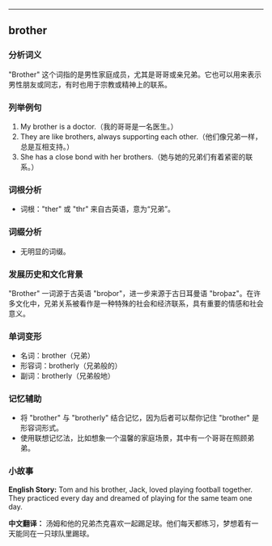 
---------------
## brother
### 分析词义
"Brother" 这个词指的是男性家庭成员，尤其是哥哥或亲兄弟。它也可以用来表示男性朋友或同志，有时也用于宗教或精神上的联系。

### 列举例句
1. My brother is a doctor.（我的哥哥是一名医生。）
2. They are like brothers, always supporting each other.（他们像兄弟一样，总是互相支持。）
3. She has a close bond with her brothers.（她与她的兄弟们有着紧密的联系。）

### 词根分析
- 词根："ther" 或 "thr" 来自古英语，意为“兄弟”。

### 词缀分析
- 无明显的词缀。

### 发展历史和文化背景
"Brother" 一词源于古英语 "broþor"，进一步来源于古日耳曼语 "broþaz"。在许多文化中，兄弟关系被看作是一种特殊的社会和经济联系，具有重要的情感和社会意义。

### 单词变形
- 名词：brother（兄弟）
- 形容词：brotherly（兄弟般的）
- 副词：brotherly（兄弟般地）

### 记忆辅助
- 将 "brother" 与 "brotherly" 结合记忆，因为后者可以帮你记住 "brother" 是形容词形式。
- 使用联想记忆法，比如想象一个温馨的家庭场景，其中有一个哥哥在照顾弟弟。

### 小故事
**English Story:**
Tom and his brother, Jack, loved playing football together. They practiced every day and dreamed of playing for the same team one day.

**中文翻译：**
汤姆和他的兄弟杰克喜欢一起踢足球。他们每天都练习，梦想着有一天能同在一只球队里踢球。

